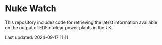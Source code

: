 # Nuke Watch

This repository includes code for retrieving the latest information available on the output of EDF nuclear power plants in the UK.

Last updated: 2024-09-17 11:11